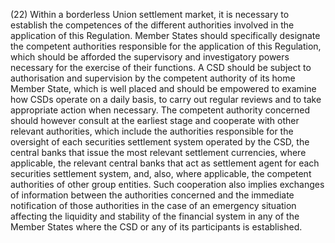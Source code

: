 (22) Within a borderless Union settlement market, it is necessary to establish the competences of the different authorities involved in the application of this Regulation. Member States should specifically designate the competent authorities responsible for the application of this Regulation, which should be afforded the supervisory and investigatory powers necessary for the exercise of their functions. A CSD should be subject to authorisation and supervision by the competent authority of its home Member State, which is well placed and should be empowered to examine how CSDs operate on a daily basis, to carry out regular reviews and to take appropriate action when necessary. The competent authority concerned should however consult at the earliest stage and cooperate with other relevant authorities, which include the authorities responsible for the oversight of each securities settlement system operated by the CSD, the central banks that issue the most relevant settlement currencies, where applicable, the relevant central banks that act as settlement agent for each securities settlement system, and, also, where applicable, the competent authorities of other group entities. Such cooperation also implies exchanges of information between the authorities concerned and the immediate notification of those authorities in the case of an emergency situation affecting the liquidity and stability of the financial system in any of the Member States where the CSD or any of its participants is established.